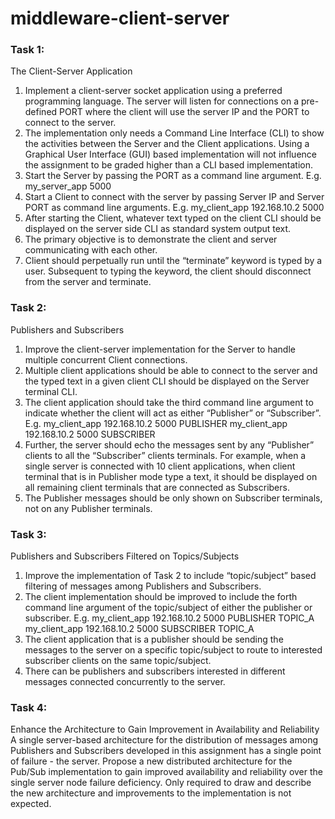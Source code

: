 # middleware-client-server

### Task 1: 

The Client-Server Application
1. Implement a client-server socket application using a preferred programming language. 
The server will listen for connections on a pre-defined PORT where the client will use the 
server IP and the PORT to connect to the server.
2. The implementation only needs a Command Line Interface (CLI) to show the activities 
between the Server and the Client applications. Using a Graphical User Interface (GUI) 
based implementation will not influence the assignment to be graded higher than a CLI 
based implementation.
3. Start the Server by passing the PORT as a command line argument.
E.g. 
my_server_app 5000 
4. Start a Client to connect with the server by passing Server IP and Server PORT as 
command line arguments.
E.g. 
my_client_app 192.168.10.2 5000 
5. After starting the Client, whatever text typed on the client CLI should be displayed on the 
server side CLI as standard system output text.
6. The primary objective is to demonstrate the client and server communicating with each 
other.
7. Client should perpetually run until the “terminate” keyword is typed by a user. 
Subsequent to typing the keyword, the client should disconnect from the server and 
terminate.

### Task 2: 

Publishers and Subscribers
1. Improve the client-server implementation for the Server to handle multiple concurrent 
Client connections.
2. Multiple client applications should be able to connect to the server and the typed text in a 
given client CLI should be displayed on the Server terminal CLI.
3. The client application should take the third command line argument to indicate whether 
the client will act as either “Publisher” or “Subscriber”.
E.g. 
my_client_app 192.168.10.2 5000 PUBLISHER
my_client_app 192.168.10.2 5000 SUBSCRIBER
4. Further, the server should echo the messages sent by any “Publisher” clients to all the 
“Subscriber” clients terminals. For example, when a single server is connected with 10 
client applications, when client terminal that is in Publisher mode type a text, it should 
be displayed on all remaining client terminals that are connected as Subscribers.
5. The Publisher messages should be only shown on Subscriber terminals, not on any 
Publisher terminals.

### Task 3: 

Publishers and Subscribers Filtered on Topics/Subjects
1. Improve the implementation of Task 2 to include “topic/subject” based filtering of 
messages among Publishers and Subscribers.
2. The client implementation should be improved to include the forth command line 
argument of the topic/subject of either the publisher or subscriber.
E.g. 
my_client_app 192.168.10.2 5000 PUBLISHER TOPIC_A
my_client_app 192.168.10.2 5000 SUBSCRIBER TOPIC_A
3. The client application that is a publisher should be sending the messages to the server on
a specific topic/subject to route to interested subscriber clients on the same 
topic/subject.
4. There can be publishers and subscribers interested in different messages connected 
concurrently to the server.

### Task 4: 

Enhance the Architecture to Gain Improvement in Availability and Reliability 
A single server-based architecture for the distribution of messages among Publishers and 
Subscribers developed in this assignment has a single point of failure - the server. Propose a 
new distributed architecture for the Pub/Sub implementation to gain improved availability 
and reliability over the single server node failure deficiency. Only required to draw and 
describe the new architecture and improvements to the implementation is not expected.
